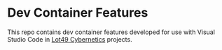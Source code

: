 # Dev Container Features

This repo contains dev container features developed for use with Visual Studio Code in [Lot49 Cybernetics](https://github.com/lot49-cybernetics) projects.